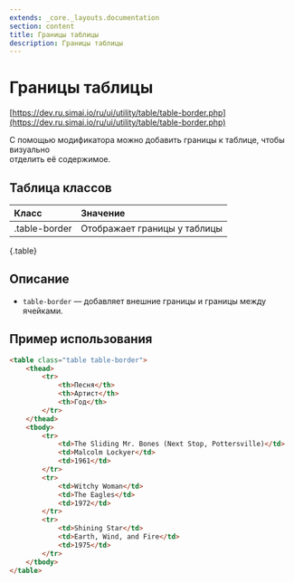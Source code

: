 ```yaml
---
extends: _core._layouts.documentation
section: content
title: Границы таблицы
description: Границы таблицы
---
```


# Границы таблицы

[https://dev.ru.simai.io/ru/ui/utility/table/table-border.php](https://dev.ru.simai.io/ru/ui/utility/table/table-border.php)

С помощью модификатора можно добавить границы к таблице, чтобы визуально  
отделить её содержимое.

## Таблица классов

| Класс         | Значение                     |
|:--------------|:-----------------------------|
| .table-border | Отображает границы у таблицы |
{.table}

## Описание

- `table-border` — добавляет внешние границы и границы между ячейками.

## Пример использования

```html
<table class="table table-border">
    <thead>
        <tr>
            <th>Песня</th>
            <th>Артист</th>
            <th>Год</th>
        </tr>
    </thead>
    <tbody>
        <tr>
            <td>The Sliding Mr. Bones (Next Stop, Pottersville)</td>
            <td>Malcolm Lockyer</td>
            <td>1961</td>
        </tr>
        <tr>
            <td>Witchy Woman</td>
            <td>The Eagles</td>
            <td>1972</td>
        </tr>
        <tr>
            <td>Shining Star</td>
            <td>Earth, Wind, and Fire</td>
            <td>1975</td>
        </tr>
    </tbody>
</table>
```
